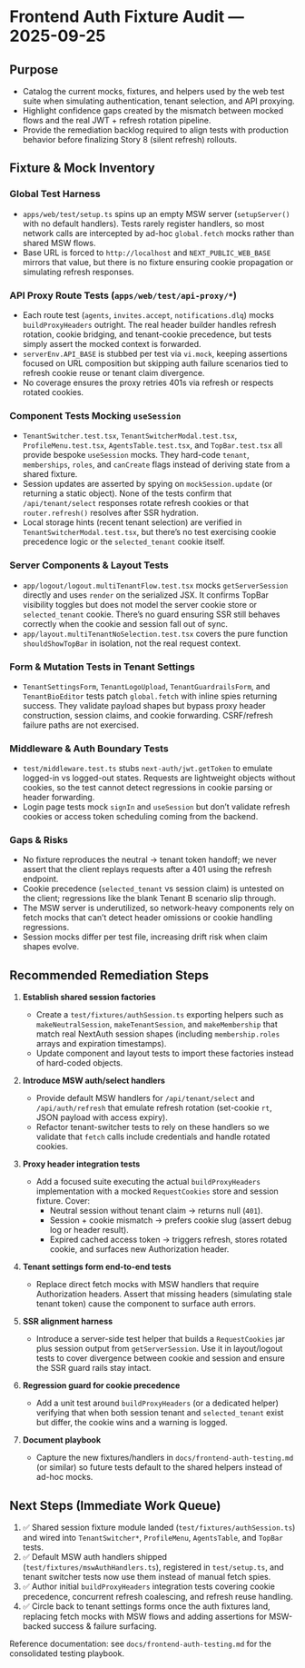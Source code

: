 # Frontend Auth Fixture Audit — 2025-09-25

## Purpose

- Catalog the current mocks, fixtures, and helpers used by the web test suite when simulating authentication, tenant selection, and API proxying.
- Highlight confidence gaps created by the mismatch between mocked flows and the real JWT + refresh rotation pipeline.
- Provide the remediation backlog required to align tests with production behavior before finalizing Story 8 (silent refresh) rollouts.

## Fixture & Mock Inventory

### Global Test Harness

- `apps/web/test/setup.ts` spins up an empty MSW server (`setupServer()` with no default handlers). Tests rarely register handlers, so most network calls are intercepted by ad-hoc `global.fetch` mocks rather than shared MSW flows.
- Base URL is forced to `http://localhost` and `NEXT_PUBLIC_WEB_BASE` mirrors that value, but there is no fixture ensuring cookie propagation or simulating refresh responses.

### API Proxy Route Tests (`apps/web/test/api-proxy/*`)

- Each route test (`agents`, `invites.accept`, `notifications.dlq`) mocks `buildProxyHeaders` outright. The real header builder handles refresh rotation, cookie bridging, and tenant-cookie precedence, but tests simply assert the mocked context is forwarded.
- `serverEnv.API_BASE` is stubbed per test via `vi.mock`, keeping assertions focused on URL composition but skipping auth failure scenarios tied to refresh cookie reuse or tenant claim divergence.
- No coverage ensures the proxy retries 401s via refresh or respects rotated cookies.

### Component Tests Mocking `useSession`

- `TenantSwitcher.test.tsx`, `TenantSwitcherModal.test.tsx`, `ProfileMenu.test.tsx`, `AgentsTable.test.tsx`, and `TopBar.test.tsx` all provide bespoke `useSession` mocks. They hard-code `tenant`, `memberships`, `roles`, and `canCreate` flags instead of deriving state from a shared fixture.
- Session updates are asserted by spying on `mockSession.update` (or returning a static object). None of the tests confirm that `/api/tenant/select` responses rotate refresh cookies or that `router.refresh()` resolves after SSR hydration.
- Local storage hints (recent tenant selection) are verified in `TenantSwitcherModal.test.tsx`, but there’s no test exercising cookie precedence logic or the `selected_tenant` cookie itself.

### Server Components & Layout Tests

- `app/logout/logout.multiTenantFlow.test.tsx` mocks `getServerSession` directly and uses `render` on the serialized JSX. It confirms TopBar visibility toggles but does not model the server cookie store or `selected_tenant` cookie. There’s no guard ensuring SSR still behaves correctly when the cookie and session fall out of sync.
- `app/layout.multiTenantNoSelection.test.tsx` covers the pure function `shouldShowTopBar` in isolation, not the real request context.

### Form & Mutation Tests in Tenant Settings

- `TenantSettingsForm`, `TenantLogoUpload`, `TenantGuardrailsForm`, and `TenantBioEditor` tests patch `global.fetch` with inline spies returning success. They validate payload shapes but bypass proxy header construction, session claims, and cookie forwarding. CSRF/refresh failure paths are not exercised.

### Middleware & Auth Boundary Tests

- `test/middleware.test.ts` stubs `next-auth/jwt.getToken` to emulate logged-in vs logged-out states. Requests are lightweight objects without cookies, so the test cannot detect regressions in cookie parsing or header forwarding.
- Login page tests mock `signIn` and `useSession` but don’t validate refresh cookies or access token scheduling coming from the backend.

### Gaps & Risks

- No fixture reproduces the neutral → tenant token handoff; we never assert that the client replays requests after a 401 using the refresh endpoint.
- Cookie precedence (`selected_tenant` vs session claim) is untested on the client; regressions like the blank Tenant B scenario slip through.
- The MSW server is underutilized, so network-heavy components rely on fetch mocks that can’t detect header omissions or cookie handling regressions.
- Session mocks differ per test file, increasing drift risk when claim shapes evolve.

## Recommended Remediation Steps

1. **Establish shared session factories**
   - Create a `test/fixtures/authSession.ts` exporting helpers such as `makeNeutralSession`, `makeTenantSession`, and `makeMembership` that match real NextAuth session shapes (including `membership.roles` arrays and expiration timestamps).
   - Update component and layout tests to import these factories instead of hard-coded objects.

2. **Introduce MSW auth/select handlers**
   - Provide default MSW handlers for `/api/tenant/select` and `/api/auth/refresh` that emulate refresh rotation (set-cookie `rt`, JSON payload with access expiry).
   - Refactor tenant-switcher tests to rely on these handlers so we validate that `fetch` calls include credentials and handle rotated cookies.

3. **Proxy header integration tests**
   - Add a focused suite executing the actual `buildProxyHeaders` implementation with a mocked `RequestCookies` store and session fixture. Cover:
     - Neutral session without tenant claim → returns null (`401`).
     - Session + cookie mismatch → prefers cookie slug (assert debug log or header result).
     - Expired cached access token → triggers refresh, stores rotated cookie, and surfaces new Authorization header.

4. **Tenant settings form end-to-end tests**
   - Replace direct fetch mocks with MSW handlers that require Authorization headers. Assert that missing headers (simulating stale tenant token) cause the component to surface auth errors.

5. **SSR alignment harness**
   - Introduce a server-side test helper that builds a `RequestCookies` jar plus session output from `getServerSession`. Use it in layout/logout tests to cover divergence between cookie and session and ensure the SSR guard rails stay intact.

6. **Regression guard for cookie precedence**
   - Add a unit test around `buildProxyHeaders` (or a dedicated helper) verifying that when both session tenant and `selected_tenant` exist but differ, the cookie wins and a warning is logged.

7. **Document playbook**
   - Capture the new fixtures/handlers in `docs/frontend-auth-testing.md` (or similar) so future tests default to the shared helpers instead of ad-hoc mocks.

## Next Steps (Immediate Work Queue)

1. ✅ Shared session fixture module landed (`test/fixtures/authSession.ts`) and wired into `TenantSwitcher*`, `ProfileMenu`, `AgentsTable`, and `TopBar` tests.
2. ✅ Default MSW auth handlers shipped (`test/fixtures/mswAuthHandlers.ts`), registered in `test/setup.ts`, and tenant switcher tests now use them instead of manual fetch spies.
3. ✅ Author initial `buildProxyHeaders` integration tests covering cookie precedence, concurrent refresh coalescing, and refresh reuse handling.
4. ✅ Circle back to tenant settings forms once the auth fixtures land, replacing fetch mocks with MSW flows and adding assertions for MSW-backed success & failure surfacing.

Reference documentation: see `docs/frontend-auth-testing.md` for the consolidated testing playbook.
